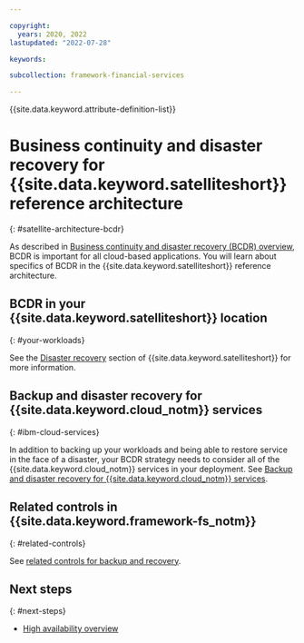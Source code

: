 ```yaml
---

copyright:
  years: 2020, 2022
lastupdated: "2022-07-28"

keywords: 

subcollection: framework-financial-services

---
```


{{site.data.keyword.attribute-definition-list}}

# Business continuity and disaster recovery for {{site.data.keyword.satelliteshort}} reference architecture
{: #satellite-architecture-bcdr}

As described in [Business continuity and disaster recovery (BCDR) overview](/docs/framework-financial-services?topic=framework-financial-services-shared-bcdr), BCDR is important for all cloud-based applications. You will learn about specifics of BCDR in the {{site.data.keyword.satelliteshort}} reference architecture.

## BCDR in your {{site.data.keyword.satelliteshort}} location
{: #your-workloads}

See the [Disaster recovery](/docs/satellite?topic=satellite-responsibilities#disaster-recovery) section of {{site.data.keyword.satelliteshort}} for more information.

## Backup and disaster recovery for {{site.data.keyword.cloud_notm}} services
{: #ibm-cloud-services}

In addition to backing up your workloads and being able to restore service in the face of a disaster, your BCDR strategy needs to consider all of the {{site.data.keyword.cloud_notm}} services in your deployment. See [Backup and disaster recovery for {{site.data.keyword.cloud_notm}} services](/docs/framework-financial-services?topic=framework-financial-services-shared-bcdr#ibm-cloud-services).

## Related controls in {{site.data.keyword.framework-fs_notm}}
{: #related-controls}

See [related controls for backup and recovery](/docs/framework-financial-services?topic=framework-financial-services-shared-bcdr#related-controls).

## Next steps
{: #next-steps}

- [High availability overview](/docs/framework-financial-services?topic=framework-financial-services-shared-high-availability)
